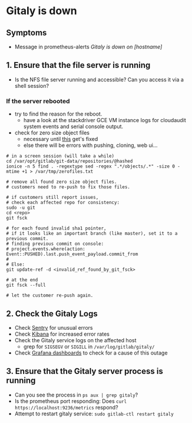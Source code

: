 # Gitaly is down

## Symptoms

* Message in prometheus-alerts _Gitaly is down on [hostname]_

## 1. Ensure that the file server is running

- Is the NFS file server running and accessible? Can you access it via a shell session?

### If the server rebooted
 - try to find the reason for the reboot.
   - have a look at the stackdriver GCE VM instance logs for cloudaudit system events and serial console output.
 - check for zero size object files
   - necessary until [this](https://gitlab.com/gitlab-com/gl-infra/infrastructure/issues/7851) get's fixed
   - else there will be errors with pushing, cloning, web ui...

```
# in a screen session (will take a while)
cd /var/opt/gitlab/git-data/repositories/@hashed
ionice -n 5 find . -regextype sed -regex ".*/objects/.*" -size 0 -mtime +1 > /var/tmp/zerofiles.txt

# remove all found zero size object files.
# customers need to re-push to fix those files.

# if customers still report issues,
# check each affected repo for consistency:
sudo -u git
cd <repo>
git fsck

# for each found invalid sha1 pointer,
# if it looks like an important branch (like master), set it to a previous commit.
# finding previous commit on console:
# project.events.where(action: Event::PUSHED).last.push_event_payload.commit_from
#
# Else:
git update-ref -d <invalid_ref_found_by_git_fsck>

# at the end
git fsck --full

# let the customer re-push again.
```


## 2. Check the Gitaly Logs

- Check [Sentry](https://sentry.gitlab.net/gitlab/gitaly-production/) for unusual errors
- Check [Kibana](https://log.gprd.gitlab.net/goto/4f0bd7f08b264e7de970bb0cc9530f9d) for increased error rates
- Check the Gitaly service logs on the affected host
  - grep for `SIGSEGV` or `SIGILL` in `/var/log/gitlab/gitaly/`
- Check [Grafana dashboards](https://dashboards.gitlab.net/dashboard/db/gitaly-nfs-metrics-per-host?orgId=1) to check for a cause of this outage

## 3. Ensure that the Gitaly server process is running

- Can you see the process in `ps aux | grep gitaly`?
- Is the prometheus port responding: Does `curl https://localhost:9236/metrics` respond?
- Attempt to restart gitaly service: `sudo gitlab-ctl restart gitaly`
